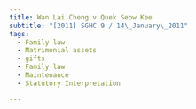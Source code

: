 ```yaml
---
title: Wan Lai Cheng v Quek Seow Kee 
subtitle: "[2011] SGHC 9 / 14\_January\_2011"
tags:
  - Family law
  - Matrimonial assets
  - gifts
  - Family law
  - Maintenance
  - Statutory Interpretation

---
```


